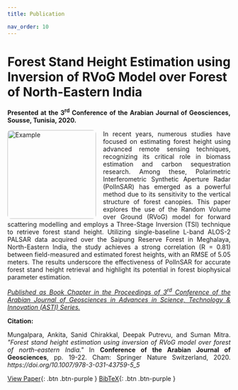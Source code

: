 ```yaml
---
title: Publication

nav_order: 10
---
```


<!-- <p class="text-purple-000">
  This text is purple using the custom utility class.
</p> -->

<!-- font-weight: bold font-size: 1.2rem;-->

# Forest Stand Height Estimation using Inversion of RVoG Model over Forest of North-Eastern India

<p style="text-align: justify;">
  <b>Presented at the 3<sup>rd</sup> Conference of the Arabian Journal of Geosciences, Sousse, Tunisia, 2020.</b>
</p>


<img src="https://media.springernature.com/w316/springer-static/cover-hires/book/978-3-031-43759-5?as=webp" alt="Example" style="float: left; margin-right: 1rem; width: 200px; border-radius: 8px;" />

<p style="text-align: justify;">
In recent years, numerous studies have focused on estimating forest height using advanced remote sensing techniques, recognizing its critical role in biomass estimation and carbon sequestration research. Among these, Polarimetric Interferometric Synthetic Aperture Radar (PolInSAR) has emerged as a powerful method due to its sensitivity to the vertical structure of forest canopies. This paper explores the use of the Random Volume over Ground (RVoG) model for forward scattering modelling and employs a Three-Stage Inversion (TSI) technique to retrieve forest stand height. Utilizing single-baseline L-band ALOS-2 PALSAR data acquired over the Saipung Reserve Forest in Meghalaya, North-Eastern India, the study achieves a strong correlation (R = 0.81) between field-measured and estimated forest heights, with an RMSE of 5.05 meters. The results underscore the effectiveness of PolInSAR for accurate forest stand height retrieval and highlight its potential in forest biophysical parameter estimation.
</p>



<p style="text-align: justify;">
  <a href="https://link.springer.com/chapter/10.1007/978-3-031-43759-5_5"><em>Published as Book Chapter in the Proceedings of 3<sup>rd</sup> Conference of the Arabian Journal of Geosciences in Advances in Science, Technology & Innovation (ASTI) Series.</em></a>
</p>

<!-- [_Published as Book Chapter in the Proceedings of 3rd Conference of the Arabian Journal of Geosciences in Advances in Science, Technology & Innovation (ASTI) Series._]() -->

**Citation:**   

<p style="text-align: justify;">
Mungalpara, Ankita, Sanid Chirakkal, Deepak Putrevu, and Suman Mitra. <em>"Forest stand height estimation using inversion of RVoG model over forest of north-eastern India."</em> In <strong>Conference of the Arabian Journal of Geosciences</strong>, pp. 19-22. Cham: Springer Nature Switzerland, 2020. <em>https://doi.org/10.1007/978-3-031-43759-5_5</em>
</p>


<!-- [View Slides](/files/CAJG-PPT-650.pdf){: .btn .btn-purple  } -->
[View Paper](/files/CAJG_2020_P650.pdf){: .btn .btn-purple }
[BibTeX](/files/paper.bib){: .btn  .btn-purple }
